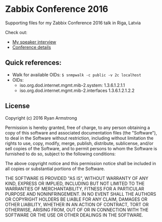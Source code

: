 # Zabbix Conference 2016

Supporting files for my Zabbix Conference 2016 talk in Riga, Latvia

Check out:

* [My speaker interview](http://blog.zabbix.com/introducing-speakers-of-zabbix-conference-2016-part-1/5147/)
* [Conference details](http://www.zabbix.com/conference2016.php)

## Quick references:

* Walk for available OIDs: `$ snmpwalk -c public -v 2c localhost`
* OIDs:
  * iso.org.dod.internet.mgmt.mib-2.system: 1.3.6.1.2.1.1
  * iso.org.dod.internet.mgmt.mib-2.interfaces 1.3.6.1.2.1.2.2


## License

Copyright (c) 2016 Ryan Armstrong

Permission is hereby granted, free of charge, to any person obtaining a copy of this software and associated documentation files (the "Software"), to deal in the Software without restriction, including without limitation the rights to use, copy, modify, merge, publish, distribute, sublicense, and/or sell copies of the Software, and to permit persons to whom the Software is furnished to do so, subject to the following conditions:

The above copyright notice and this permission notice shall be included in all copies or substantial portions of the Software.

THE SOFTWARE IS PROVIDED "AS IS", WITHOUT WARRANTY OF ANY KIND, EXPRESS OR IMPLIED, INCLUDING BUT NOT LIMITED TO THE WARRANTIES OF MERCHANTABILITY, FITNESS FOR A PARTICULAR PURPOSE AND NONINFRINGEMENT. IN NO EVENT SHALL THE AUTHORS OR COPYRIGHT HOLDERS BE LIABLE FOR ANY CLAIM, DAMAGES OR OTHER LIABILITY, WHETHER IN AN ACTION OF CONTRACT, TORT OR OTHERWISE, ARISING FROM, OUT OF OR IN CONNECTION WITH THE SOFTWARE OR THE USE OR OTHER DEALINGS IN THE SOFTWARE.